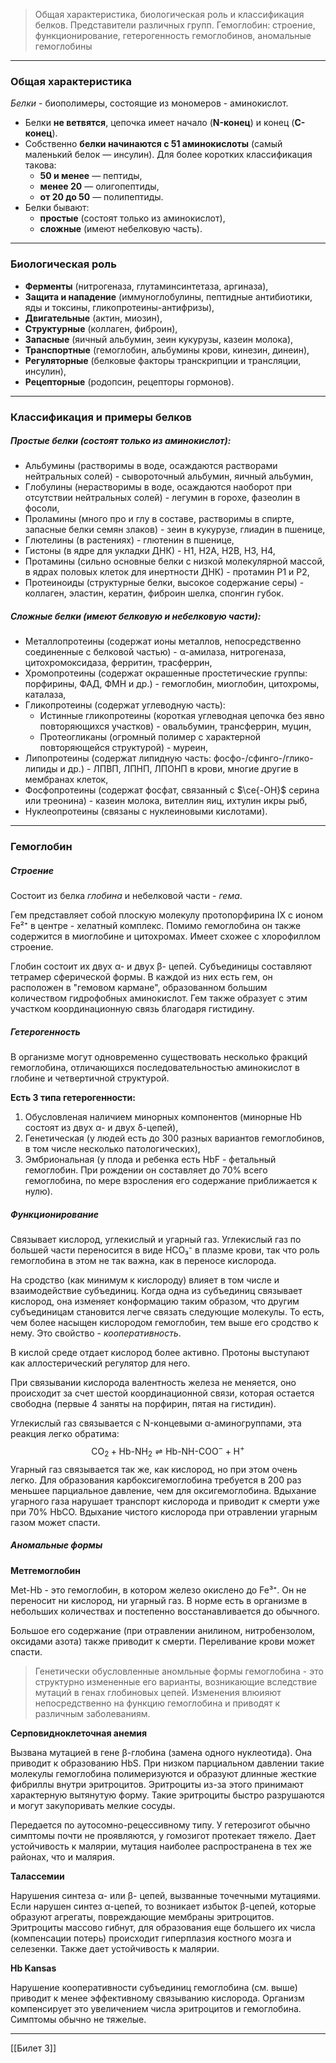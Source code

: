 
> Общая характеристика, биологическая роль и классификация белков. Представители различных групп. Гемоглобин: строение, функционирование, гетерогенность гемоглобинов, аномальные гемоглобины

---

### Общая характеристика 

*Белки* - биополимеры, состоящие из мономеров - аминокислот.  

- Белки **не ветвятся**, цепочка имеет начало (**N-конец**) и конец (**C-конец**).  
- Собственно **белки начинаются с 51 аминокислоты** (самый маленький белок — инсулин). Для более коротких классификация такова:
	- **50 и менее** — пептиды,  
	- **менее 20** — олигопептиды,  
	- **от 20 до 50** — полипептиды.  
- Белки бывают:  
	- **простые** (состоят только из аминокислот),  
	- **сложные** (имеют небелковую часть). 

---

### Биологическая роль

- **Ферменты** (нитрогеназа, глутаминсинтетаза, аргиназа),
- **Защита и нападение** (иммуноглобулины, пептидные антибиотики, яды и токсины, гликопротеины-антифризы),
- **Двигательные** (актин, миозин),
- **Структурные** (коллаген, фиброин),  
- **Запасные** (яичный альбумин, зеин кукурузы, казеин молока),  
- **Транспортные** (гемоглобин, альбумины крови, кинезин, динеин),  
- **Регуляторные** (белковые факторы транскрипции и трансляции, инсулин),  
- **Рецепторные** (родопсин, рецепторы гормонов).

---

### Классификация и примеры белков

##### Простые белки (состоят только из аминокислот):

- Альбумины (растворимы в воде, осаждаются растворами нейтральных солей) - сывороточный альбумин, яичный альбумин, 
- Глобулины (нерастворимы в воде, осаждаются наоборот при отсутствии нейтральных солей) - легумин в горохе, фазеолин в фосоли, 
- Проламины (много про и глу в составе, растворимы в спирте, запасные белки семян злаков) - зеин в кукурузе, глиадин в пшенице,  
- Глютелины (в растениях) - глютенин в пшенице,  
- Гистоны (в ядре для укладки ДНК) - H1, H2A, H2B, H3, H4,  
- Протамины (сильно основные белки с низкой молекулярной массой, в ядрах половых клеток для инертности ДНК) - протамин P1 и P2,  
- Протеиноиды (структурные белки, высокое содержание серы) - коллаген, эластин, кератин, фиброин шелка, спонгин губок.

##### Сложные белки (имеют белковую и небелковую части):

- Металлопротеины (содержат ионы металлов, непосредственно соединенные с белковой частью) - α-амилаза, нитрогеназа, цитохромоксидаза, ферритин, трасферрин,
- Хромопротеины (содержат окрашенные простетические группы: порфирины, ФАД, ФМН и др.) - гемоглобин, миоглобин, цитохромы, каталаза,
- Гликопротеины (содержат углеводную часть):
	- Истинные гликопротеины (короткая углеводная цепочка без явно повторяющихся участков) - овальбумин, трансферрин, муцин,
	- Протеогликаны (огромный полимер с характерной повторяющейся структурой) - муреин,
- Липопротеины (содержат липидную часть: фосфо-/сфинго-/глико-липиды и др.) - ЛПВП, ЛПНП, ЛПОНП в крови, многие другие в мембранах клеток,
- Фосфопротеины (содержат фосфат, связанный с $\ce{-OH}$ серина или треонина) - казеин молока, вителлин яиц, ихтулин икры рыб,
- Нуклеопротеины (связаны с нуклеиновыми кислотами).

---

### Гемоглобин

##### Строение 

Состоит из белка *глобина* и небелковой части - *гема*. 

Гем представляет собой плоскую молекулу протопорфирина IX с ионом Fe²⁺ в центре - хелатный комплекс. Помимо гемоглобина он также содержится в миоглобине и цитохромах. Имеет схожее с хлорофиллом строение.

Глобин состоит их двух α- и двух β- цепей. Субъединицы составляют тетрамер сферической формы. В каждой из них есть гем, он расположен в "гемовом кармане", образованном большим количеством гидрофобных аминокислот. Гем также образует с этим участком координационную связь благодаря гистидину.

##### Гетерогенность 

В организме могут одновременно существовать несколько фракций гемоглобина, отличающихся последовательностью аминокислот в глобине и четвертичной структурой. 

**Есть 3 типа гетерогенности:**

1. Обусловленая наличием минорных компонентов (минорные Hb состоят из двух α- и двух δ-цепей),
2. Генетическая (у людей есть до 300 разных вариантов гемоглобинов, в том числе несколько патологических),
3. Эмбриональная (у плода и ребенка есть HbF - фетальный гемоглобин. При рождении он составляет до 70% всего гемоглобина, по мере взросления его содержание приближается к нулю).

##### Функционирование

Связывает кислород, углекислый и угарный газ. Углекислый газ по большей части переносится в виде HCO₃⁻ в плазме крови, так что роль гемоглобина в этом не так важна, как в переносе кислорода.

На сродство (как минимум к кислороду) влияет в том числе и взаимодействие субъединиц. Когда одна из субъединиц связывает кислород, она изменяет конформацию таким образом, что другим субъединицам становится легче связать следующие молекулы. То есть, чем более насыщен кислородом гемоглобин, тем выше его сродство к нему. Это свойство - *кооперативность*.

В кислой среде отдает кислород более активно. Протоны выступают как аллостерический регулятор для него. 

При связывании кислорода валентность железа не меняется, оно происходит за счет шестой координационной связи, которая остается свободна (первые 4 заняты на порфирин, пятая на гистидин).

Углекислый газ связывается с N-концевыми α-аминогруппами, эта реакция легко обратима: $$
\text{CO}_2 + \text{Hb-NH}_2 \rightleftharpoons \text{Hb-NH-COO}^- + \text{H}^+
$$
Угарный газ связывается так же, как кислород, но при этом очень легко. Для образования карбоксигемоглобина требуется в 200 раз меньшее парциальное давление, чем для оксигемоглобина. Вдыхание угарного газа нарушает транспорт кислорода и приводит к смерти уже при 70% HbCO. Вдыхание чистого кислорода при отравлении угарным газом может спасти. 

##### Аномальные формы

**Метгемоглобин**

Met-Hb - это гемоглобин, в котором железо окислено до Fe³⁺. Он не переносит ни кислород, ни угарный газ. В норме есть в организме в небольших количествах и постепенно восстанавливается до обычного. 

Большое его содержание (при отравлении анилином, нитробензолом, оксидами азота) также приводит к смерти. Переливание крови может спасти.

> Генетически обусловленные аномльные формы гемоглобина - это структурно измененные его варианты, возникающие вследствие мутаций в генах глобиновых цепей. Изменения влюияют непосредственно на функцию гемоглобина и приводят к различным заболеваниям.

**Серповидноклеточная анемия**

Вызвана мутацией в гене β-глобина (замена одного нуклеотида). Она приводит к образованию HbS. При низком парциальном давлении такие молекулы гемоглобина полимеризуются и образуют длинные жесткие фибриллы внутри эритроцитов. Эритроциты из-за этого принимают характерную вытянутую форму. Такие эритроциты быстро разрушаются и могут закупоривать мелкие сосуды.

Передается по аутосомно-рецессивному типу. У гетерозигот обычно симптомы почти не проявляются, у гомозигот протекает тяжело. Дает устойчивость к малярии, мутация наиболее распространена в тех же районах, что и малярия.

**Талассемии**

Нарушения синтеза α- или β- цепей, вызванные точечными мутациями. Если нарушен синтез α-цепей, то возникает избыток β-цепей, которые образуют агрегаты, повреждающие мембраны эритроцитов. Эритроциты массово гибнут, для образования еще большего их числа (компенсации потерь) происходит гиперплазия костного мозга и селезенки. Также дает устойчивость к малярии.

**Hb Kansas**

Нарушение кооперативности субъединиц гемоглобина (см. выше) приводит к менее эффективному связыванию кислорода. Организм компенсирует это увеличением числа эритроцитов и гемоглобина. Симптомы обычно не тяжелые.

---
[[Билет 3]]